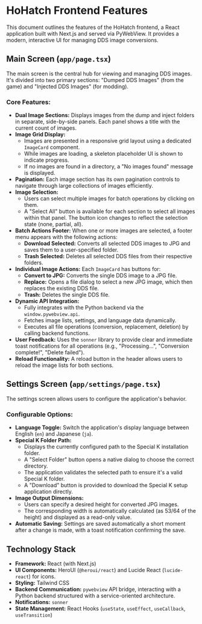 # HoHatch Frontend Features

This document outlines the features of the HoHatch frontend, a React application built with Next.js and served via PyWebView. It provides a modern, interactive UI for managing DDS image conversions.

## Main Screen (`app/page.tsx`)

The main screen is the central hub for viewing and managing DDS images. It's divided into two primary sections: "Dumped DDS Images" (from the game) and "Injected DDS Images" (for modding).

### Core Features:

- **Dual Image Sections:** Displays images from the dump and inject folders in separate, side-by-side panels. Each panel shows a title with the current count of images.
- **Image Grid Display:**
  - Images are presented in a responsive grid layout using a dedicated `ImageCard` component.
  - While images are loading, a skeleton placeholder UI is shown to indicate progress.
  - If no images are found in a directory, a "No images found" message is displayed.
- **Pagination:** Each image section has its own pagination controls to navigate through large collections of images efficiently.
- **Image Selection:**
  - Users can select multiple images for batch operations by clicking on them.
  - A "Select All" button is available for each section to select all images within that panel. The button icon changes to reflect the selection state (none, partial, all).
- **Batch Actions Footer:** When one or more images are selected, a footer menu appears with the following actions:
  - **Download Selected:** Converts all selected DDS images to JPG and saves them to a user-specified folder.
  - **Trash Selected:** Deletes all selected DDS files from their respective folders.
- **Individual Image Actions:** Each `ImageCard` has buttons for:
  - **Convert to JPG:** Converts the single DDS image to a JPG file.
  - **Replace:** Opens a file dialog to select a new JPG image, which then replaces the existing DDS file.
  - **Trash:** Deletes the single DDS file.
- **Dynamic API Integration:**
  - Fully integrates with the Python backend via the `window.pywebview.api`.
  - Fetches image lists, settings, and language data dynamically.
  - Executes all file operations (conversion, replacement, deletion) by calling backend functions.
- **User Feedback:** Uses the `sonner` library to provide clear and immediate toast notifications for all operations (e.g., "Processing...", "Conversion complete!", "Delete failed").
- **Reload Functionality:** A reload button in the header allows users to reload the image lists for both sections.

## Settings Screen (`app/settings/page.tsx`)

The settings screen allows users to configure the application's behavior.

### Configurable Options:

- **Language Toggle:** Switch the application's display language between English (`en`) and Japanese (`ja`).
- **Special K Folder Path:**
  - Displays the currently configured path to the Special K installation folder.
  - A "Select Folder" button opens a native dialog to choose the correct directory.
  - The application validates the selected path to ensure it's a valid Special K folder.
  - A "Download" button is provided to download the Special K setup application directly.
- **Image Output Dimensions:**
  - Users can specify a desired height for converted JPG images.
  - The corresponding width is automatically calculated (as 53/64 of the height) and displayed as a read-only value.
- **Automatic Saving:** Settings are saved automatically a short moment after a change is made, with a toast notification confirming the save.

## Technology Stack

- **Framework:** React (with Next.js)
- **UI Components:** HeroUI (`@heroui/react`) and Lucide React (`lucide-react`) for icons.
- **Styling:** Tailwind CSS
- **Backend Communication:** `pywebview` API bridge, interacting with a Python backend structured with a service-oriented architecture.
- **Notifications:** `sonner`
- **State Management:** React Hooks (`useState`, `useEffect`, `useCallback`, `useTransition`)
